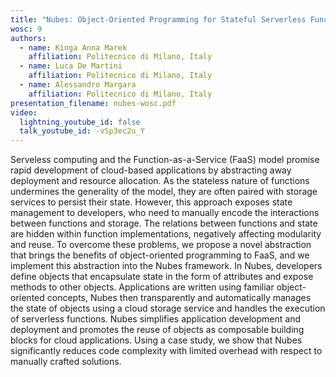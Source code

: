 ```yaml
---
title: "Nubes: Object-Oriented Programming for Stateful Serverless Functions"
wosc: 9
authors:
  - name: Kinga Anna Marek
    affiliation: Politecnico di Milano, Italy
  - name: Luca De Martini
    affiliation: Politecnico di Milano, Italy
  - name: Alessandro Margara
    affiliation: Politecnico di Milano, Italy
presentation_filename: nubes-wosc.pdf
video:
  lightning_youtube_id: false
  talk_youtube_id: -vSp3ec2u_Y
---
```


Serveless computing and the Function-as-a-Service (FaaS) model promise rapid development of cloud-based applications by abstracting away deployment and resource allocation. As the stateless nature of functions undermines the generality of the model, they are often paired with storage services to persist their state. However, this approach exposes state management to developers, who need to manually encode the interactions between functions and storage. The relations between functions and state are hidden within function implementations, negatively affecting modularity and reuse.
To overcome these problems, we propose a novel abstraction that brings the benefits of object-oriented programming to FaaS, and we implement this abstraction into the Nubes framework. In Nubes, developers define objects that encapsulate state in the form of attributes and expose methods to other objects. Applications are written using familiar object-oriented concepts, Nubes then transparently and automatically manages the state of objects using a cloud storage service and handles the execution of serverless functions. Nubes simplifies application development and deployment and promotes the reuse of objects as composable building blocks for cloud applications. Using a case study, we show that Nubes significantly reduces code complexity with limited overhead with respect to manually crafted solutions.